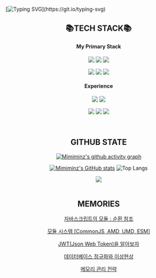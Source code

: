 
[![Typing SVG](https://readme-typing-svg.demolab.com?font=Sriracha&weight=400&size=60&duration=5001&pause=1000&color=6A5ACD&center=true&vCenter=true&width=900&height=250&lines=Hello+World!+I'm+Minz+👀;Striving+for+learnable+code+🧐;)](https://git.io/typing-svg)

<div align="center">
  <h2>📚TECH STACK📚</h2>
  <h4>My Primary Stack</h4>
  <img src="https://img.shields.io/badge/React-61DAFB?style=flat&logo=React&logoColor=white"> <img src="https://img.shields.io/badge/Tanstack query-FF4154?style=flat&logo=reactquery&logoColor=white"> <img src="https://img.shields.io/badge/Zustand-443e38?style=flat">
  
  <img src="https://img.shields.io/badge/TypeScript-3178C6?style=flat&logo=typescript&logoColor=white"> <img src="https://img.shields.io/badge/Javascript-F7DF1E?style=flat&logo=javascript&logoColor=white"> <img src="https://img.shields.io/badge/Styled components-DB7093?style=flat&logo=styledcomponents&logoColor=white">

  <h4>Experience</h4>
  <img src="https://img.shields.io/badge/Next.js-000000?style=flat&logo=nextdotjs&logoColor=white"> <img src="https://img.shields.io/badge/Vue.js-4FC08D?style=flat&logo=vuedotjs&logoColor=white">
  
  <img src="https://img.shields.io/badge/Vite-646CFF?style=flat&logo=vite&logoColor=white"> <img src="https://img.shields.io/badge/Tailwind-06B6D4?style=flat&logo=tailwindcss&logoColor=white"> <img src="https://img.shields.io/badge/Emotion-d36ac2?style=flat">
</div> 

<br/>

<div align="center">
  <h2>GITHUB STATE</h2>

[![Mimiminz's github activity graph](https://github-readme-activity-graph.vercel.app/graph?username=Mimiminz&bg_color=02071500&color=8A2BE2&line=8A2BE2&point=9370db&area=true&hide_border=true)](https://github.com/ashutosh00710/github-readme-activity-graph)


[![Mimiminz's GitHub stats](https://github-readme-stats.vercel.app/api?username=Mimiminz&show_icons=true&bg_color=02071500&title_color=663399&icon_color=928AFA&text_color=6a5acd&rank_icon=github&hide_border=true&text_bold=false)](https://github.com/Mimiminz/github-readme-stats)
![Top Langs](https://github-readme-stats.vercel.app/api/top-langs/?username=Mimiminz&layout=compact&hide_border=true&bg_color=02071500&card_width=350&text_color=6a5acd&title_color=663399&langs_count=8)

<img src="https://komarev.com/ghpvc/?username=Mimiminz&&style=flat-square&color=6a5acd"/>
</div>  

<br/>
  
<div align="center">
  <h2>MEMORIES</h2>

<div><p><a href='https://ciaom.tistory.com/entry/JavaScript-Module-Circular-dependency' target='_blank'>자바스크립트의 모듈 : 순환 참조</a></p><p><a href='https://ciaom.tistory.com/entry/Module-System-CommonJS-AMD-UMD-ESM' target='_blank'>모듈 시스템 [CommonJS, AMD, UMD, ESM]</a></p><p><a href='https://ciaom.tistory.com/entry/JWTJson-Web-Token%EC%9D%84-%EC%95%8C%EC%95%84%EB%B3%B4%EC%9E%90' target='_blank'>JWT(Json Web Token)을 알아보자</a></p><p><a href='https://ciaom.tistory.com/entry/%EB%8D%B0%EC%9D%B4%ED%84%B0%EB%B2%A0%EC%9D%B4%EC%8A%A4-%EC%A0%95%EA%B7%9C%ED%99%94%EC%99%80-%EC%9D%B4%EC%83%81%ED%98%84%EC%83%81' target='_blank'>데이터베이스 정규화와 이상현상</a></p><p><a href='https://ciaom.tistory.com/entry/%EB%A9%94%EB%AA%A8%EB%A6%AC-%EA%B4%80%EB%A6%AC-%EC%A0%84%EB%9E%B5' target='_blank'>메모리 관리 전략</a></p></div></div>